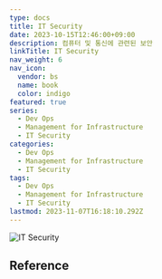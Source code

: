 ```yaml
---
type: docs
title: IT Security
date: 2023-10-15T12:46:00+09:00
description: 컴퓨터 및 통신에 관련된 보안
linkTitle: IT Security
nav_weight: 6
nav_icon:
  vendor: bs
  name: book
  color: indigo
featured: true
series:
  - Dev Ops
  - Management for Infrastructure
  - IT Security
categories:
  - Dev Ops
  - Management for Infrastructure
  - IT Security
tags:
  - Dev Ops
  - Management for Infrastructure
  - IT Security
lastmod: 2023-11-07T16:18:10.292Z
---
```


![IT Security](/dev-ops/it-security.webp#center)

## Reference
